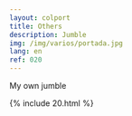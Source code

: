 ```yaml
---
layout: colport
title: Others
description: Jumble
img: /img/varios/portada.jpg
lang: en
ref: 020
---
```


My own jumble


{% include 20.html %}